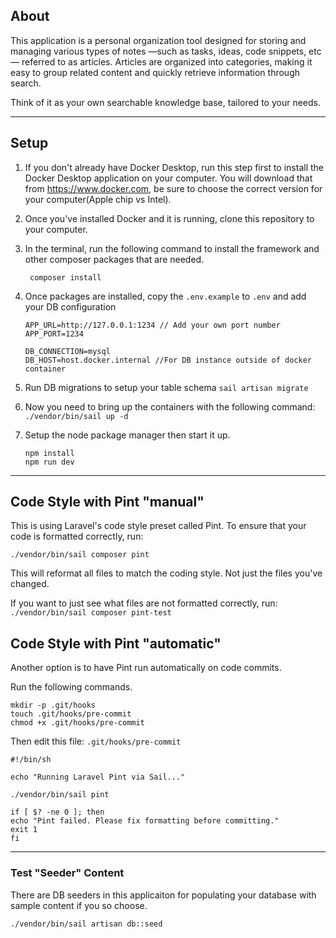 
## About
This application is a personal organization tool designed for storing and managing various types of notes —such as tasks, ideas, code snippets, etc— referred to as articles. Articles are organized into categories, making it easy to group related content and quickly retrieve information through search.

Think of it as your own searchable knowledge base, tailored to your needs.

---

## Setup

1. If you don't already have Docker Desktop, run this step first to install the Docker Desktop application on your computer. You will download that from
   https://www.docker.com, be sure to choose the correct version for your computer(Apple chip vs Intel).

2. Once you've installed Docker and it is running, clone this repository to your computer.

4. In the terminal, run the following command to install the framework and other composer packages that are needed.

   ``` composer install```

5. Once packages are installed, copy the `.env.example` to `.env` and add your DB configuration
    ```
    APP_URL=http://127.0.0.1:1234 // Add your own port number
    APP_PORT=1234
    
    DB_CONNECTION=mysql
    DB_HOST=host.docker.internal //For DB instance outside of docker container
   ```

6. Run DB migrations to setup your table schema
    ```sail artisan migrate```

7. Now you need to bring up the containers with the following command:
    ```./vendor/bin/sail up -d```

8. Setup the node package manager then start it up.
    ```
    npm install
    npm run dev
    ```

---

## Code Style with Pint "manual"

This is using Laravel's code style preset called Pint. To ensure that your code is formatted correctly, run:

    ./vendor/bin/sail composer pint

This will reformat all files to match the coding style. Not just the files you've changed.

If you want to just see what files are not formatted correctly, run:
    ```
    ./vendor/bin/sail composer pint-test
    ```

## Code Style with Pint "automatic"
Another option is to have Pint run automatically on code commits.

Run the following commands.

    mkdir -p .git/hooks
    touch .git/hooks/pre-commit
    chmod +x .git/hooks/pre-commit    

Then edit this file: `.git/hooks/pre-commit`


    #!/bin/sh
    
    echo "Running Laravel Pint via Sail..."
    
    ./vendor/bin/sail pint
    
    if [ $? -ne 0 ]; then
    echo "Pint failed. Please fix formatting before committing."
    exit 1
    fi



---

### Test "Seeder" Content
There are DB seeders in this applicaiton for populating your database with sample content if you so choose.

    ./vendor/bin/sail artisan db::seed

